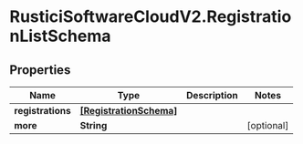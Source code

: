 # RusticiSoftwareCloudV2.RegistrationListSchema

## Properties
Name | Type | Description | Notes
------------ | ------------- | ------------- | -------------
**registrations** | [**[RegistrationSchema]**](RegistrationSchema.md) |  | 
**more** | **String** |  | [optional] 


